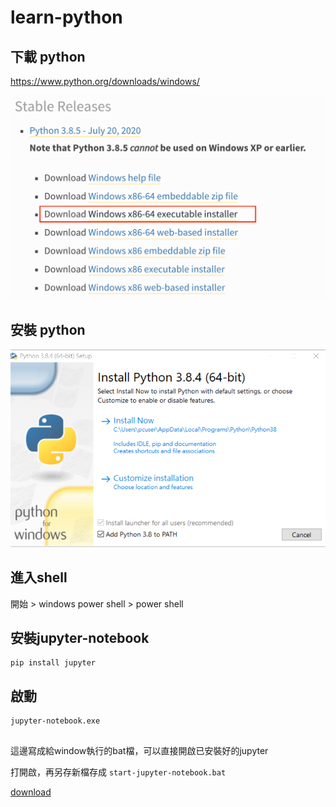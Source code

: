 # learn-python

## 下載 python

https://www.python.org/downloads/windows/

![image](assets/1-download-python.png)


## 安裝 python

![image](assets/2-install-python.png)

## 進入shell
開始 > windows power shell > power shell

## 安裝jupyter-notebook

```
pip install jupyter
```

## 啟動

```
jupyter-notebook.exe
```

##
這邊寫成給window執行的bat檔，可以直接開啟已安裝好的jupyter

打開啟，再另存新檔存成 `start-jupyter-notebook.bat`

[download](https://raw.githubusercontent.com/allenyang79/learn-python/master/start-jupyter-notebook.bat)

